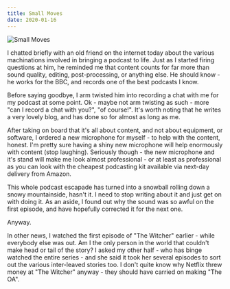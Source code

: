 ```yaml
---
title: Small Moves
date: 2020-01-16
---
```


![Small Moves](https://source.unsplash.com/03UCoidYvXw/1600x900)

I chatted briefly with an old friend on the internet today about the various machinations involved in bringing a podcast to life. Just as I started firing questions at him, he reminded me that content counts for far more than sound quality, editing, post-processing, or anything else. He should know - he works for the BBC, and records one of the best podcasts I know.

Before saying goodbye, I arm twisted him into recording a chat with me for my podcast at some point. Ok - maybe not arm twisting as such - more "can I record a chat with you?", "of course!". It's worth noting that he writes a very lovely blog, and has done so for almost as long as me.

After taking on board that it's all about content, and not about equipment, or software, I ordered a new microphone for myself - to help with the content, honest. I'm pretty sure having a shiny new microphone will help enormously with content (stop laughing). Seriously though - the new microphone and it's stand will make me look almost professional - or at least as professional as you can look with the cheapest podcasting kit available via next-day delivery from Amazon.

This whole podcast escapade has turned into a snowball rolling down a snowy mountainside, hasn't it. I need to stop writing about it and just get on with doing it. As an aside, I found out why the sound was so awful on the first episode, and have hopefully corrected it for the next one.

Anyway.

In other news, I watched the first episode of "The Witcher" earlier - while everybody else was out. Am I the only person in the world that couldn't make head or tail of the story? I asked my other half - who has binge watched the entire series - and she said it took her several episodes to sort out the various inter-leaved stories too. I don't quite know why Netflix threw money at "The Witcher" anyway - they should have carried on making "The OA".
